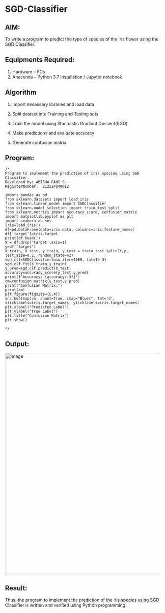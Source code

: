 # SGD-Classifier
## AIM:
To write a program to predict the type of species of the Iris flower using the SGD Classifier.

## Equipments Required:
1. Hardware – PCs
2. Anaconda – Python 3.7 Installation / Jupyter notebook

## Algorithm
1. Import necessary libraries and load data

2. Split dataset into Training and Testing sets

3. Train the model using Stochastic Gradient Descent(SGD)

4. Make predictions and evaluate accuracy

5. Generate confusion matrix

## Program:
```
/*
Program to implement the prediction of iris species using SGD Classifier.
Developed by: ABISHA RANI S
RegisterNumber:  212224040012

import pandas as pd
from sklearn.datasets import load_iris
from sklearn.linear_model import SGDClassifier
from sklearn.model_selection import train_test_split
from sklearn.metrics import accuracy_score, confusion_matrix
import matplotlib.pyplot as plt
import seaborn as sns
iris=load_iris()
df=pd.DataFrame(data=iris.data, columns=iris.feature_names)
df['target']=iris.target
print(df.head())
X = df.drop('target',axis=1)
y=df['target']
X_train, X_test, y_train, y_test = train_test_split(X,y, test_size=0.2, random_state=42)
sgd_clf=SGDClassifier(max_iter=1000, tol=1e-3)
sgd_clf.fit(X_train,y_train)
y_pred=sgd_clf.predict(X_test)
accuracy=accuracy_score(y_test,y_pred)
print(f"Accuracy: {accuracy:.3f}")
cm=confusion_matrix(y_test,y_pred)
print("Confusion Matrix:")
print(cm)
plt.figure(figsize=(6,4))
sns.heatmap(cm, annot=True, cmap="Blues", fmt='d', xticklabels=iris.target_names, yticklabels=iris.target_names)
plt.xlabel("Predicted Label")
plt.ylabel("True Label")
plt.title("Confusion Matrix")
plt.show()  
 
*/
```

## Output:

<img width="776" height="721" alt="image" src="https://github.com/user-attachments/assets/85cd5bb7-9d41-4183-b7c6-2fc91f8843b3" />


## Result:
Thus, the program to implement the prediction of the Iris species using SGD Classifier is written and verified using Python programming.
